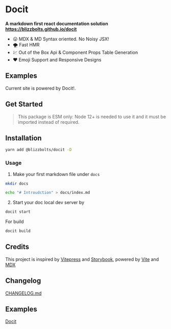 # Docit 

**A markdown first react documentation solution https://blizzbolts.github.io/docit**

- :stuck_out_tongue: MDX & MD Syntax oriented. No Noisy JSX!
- :tornado: Fast HMR
- :chart: Out of the Box Api & Component Props Table Generation
- :heart: Emoji Support and Responsive Designs

## Examples

Current site is powered by Docit!.


## Get Started

> This package is ESM only: Node 12+ is needed to use it and it must be imported instead of required.


## Installation


```sh
yarn add @blizzbolts/docit -D
```

### Usage

1. Make your first markdown file under `docs`

```sh
mkdir docs

echo "# Introudction" > docs/index.md
```

2. Start your doc local dev server by

```sh
docit start
```

For build

```sh
docit build
```

## Credits

This project is inspired by [Vitepress](https://vitepress.vuejs.org/) and [Storybook](https://storybook.js.org/), powered by [Vite](https://vitejs.dev/) and [MDX](https://mdxjs.com/)


## Changelog

[CHANGELOG.md](https://github.com/blizzbolts/docit/blob/master/CHANGELOG.md)


## Examples

[Docit](https://blizzbolts.github.io/docit/)


